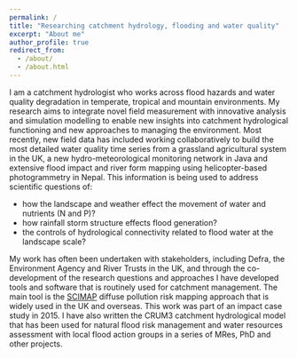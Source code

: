 ```yaml
---
permalink: /
title: "Researching catchment hydrology, flooding and water quality"
excerpt: "About me"
author_profile: true
redirect_from: 
  - /about/
  - /about.html
---
```



I am a catchment hydrologist who works across flood hazards and water quality degradation in temperate, tropical and mountain environments. My research aims to integrate novel field measurement with innovative analysis and simulation modelling to enable new insights into catchment hydrological functioning and new approaches to managing the environment. Most recently, new field data has included working collaboratively to build the most detailed water quality time series from a grassland agricultural system in the UK, a new hydro-meteorological monitoring network in Java and extensive flood impact and river form mapping using helicopter-based photogrammetry in Nepal. This information is being used to address scientific questions of:
* how the landscape and weather effect the movement of water and nutrients (N and P)? 
* how rainfall storm structure effects flood generation?
* the controls of hydrological connectivity related to flood water at the landscape scale?

My work has often been undertaken with stakeholders, including Defra, the Environment Agency and River Trusts in the UK, and through the co-development of the research questions and approaches I have developed tools and software that is routinely used for catchment management. The main tool is the [SCIMAP](http://www.scimap.org.uk) diffuse pollution risk mapping approach that is widely used in the UK and overseas. This work was part of an impact case study in 2015. I have also written the CRUM3 catchment hydrological model that has been used for natural flood risk management and water resources assessment with local flood action groups in a series of MRes, PhD and other projects. 

